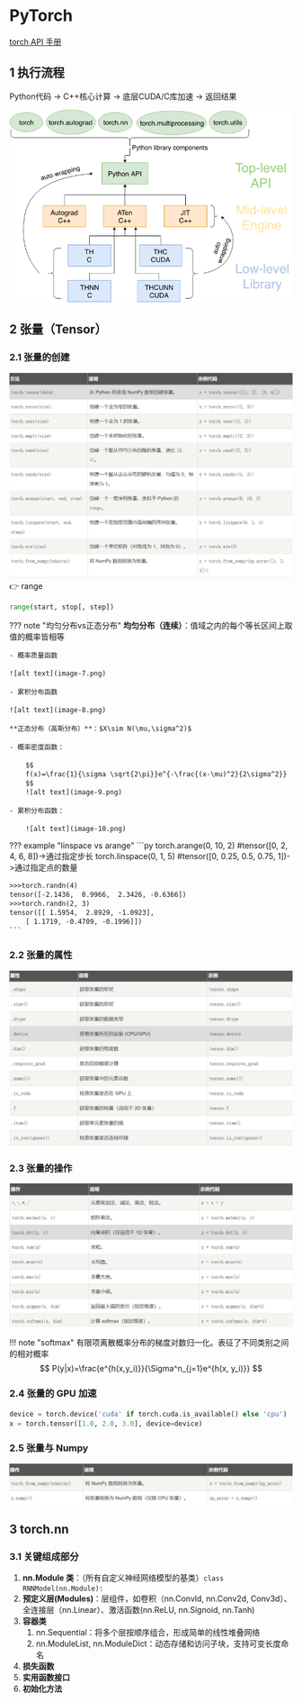 # PyTorch
[torch API 手册](https://www.runoob.com/pytorch/pytorch-torch-ref.html)
## 1 执行流程
Python代码 → C++核心计算 → 底层CUDA/C库加速 → 返回结果

![alt text](image.png)

## 2 张量（Tensor）
### 2.1 张量的创建
![alt text](image-1.png)
👉 range
```py
range(start, stop[, step])
```
??? note "均匀分布vs正态分布"
    **均匀分布（连续）**：值域之内的每个等长区间上取值的概率皆相等

    - 概率质量函数
  
    ![alt text](image-7.png)

    - 累积分布函数

    ![alt text](image-8.png)

    **正态分布（高斯分布）**：$X\sim N(\mu,\sigma^2)$
    
    - 概率密度函数：

        $$
        f(x)=\frac{1}{\sigma \sqrt{2\pi}}e^{-\frac{(x-\mu)^2}{2\sigma^2}}
        $$
        ![alt text](image-9.png)

    - 累积分布函数：

        ![alt text](image-10.png)

??? example "linspace vs arange"
    ```py
    torch.arange(0, 10, 2) #tensor([0, 2, 4, 6, 8])->通过指定步长
    torch.linspace(0, 1, 5) #tensor([0, 0.25, 0.5, 0.75, 1])->通过指定点的数量

    >>>torch.randn(4)
    tensor([-2.1436,  0.9966,  2.3426, -0.6366])
    >>>torch.randn(2, 3)
    tensor([[ 1.5954,  2.8929, -1.0923],
        [ 1.1719, -0.4709, -0.1996]])
    ```
### 2.2 张量的属性
![alt text](image-2.png)

### 2.3 张量的操作
![alt text](image-3.png)

!!! note "softmax"
    有限项离散概率分布的梯度对数归一化。表征了不同类别之间的相对概率
    $$
    P(y|x)=\frac{e^{h(x,y_i)}}{\Sigma^n_{j=1}e^{h(x, y_i)}}
    $$

### 2.4 张量的 GPU 加速

```py
device = torch.device('cuda' if torch.cuda.is_available() else 'cpu')
x = torch.tensor([1.0, 2.0, 3.0], device=device)
```
### 2.5 张量与 Numpy

![alt text](image-4.png)

## 3 torch.nn
### 3.1 关键组成部分
1. **nn.Module 类**：（所有自定义神经网络模型的基类）`class RNNModel(nn.Module):`
2. **预定义层(Modules)**：层组件，如卷积（nn.Convld, nn.Conv2d, Conv3d）、全连接层（nn.Linear）、激活函数(nn.ReLU, nn.Signoid, nn.Tanh)
3. **容器类**
   1. nn.Sequential：将多个层按顺序组合，形成简单的线性堆叠网络
   2. nn.ModuleList, nn.ModuleDict：动态存储和访问子块，支持可变长度命名
4. **损失函数**
5. **实用函数接口**
6. **初始化方法**